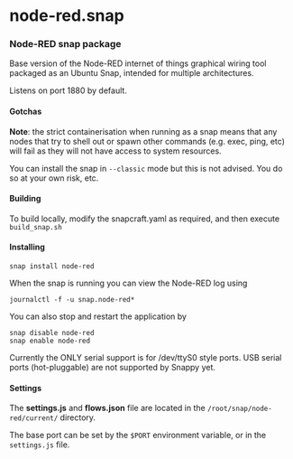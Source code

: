 # node-red.snap

### Node-RED snap package

Base version of the Node-RED internet of things graphical wiring tool
packaged as an Ubuntu Snap, intended for multiple architectures.

Listens on port 1880 by default.

#### Gotchas

**Note**: the strict containerisation when running as a snap means that any nodes that try to shell out or spawn other commands (e.g. exec, ping, etc) will fail as they will not have access to system resources.

You can install the snap in `--classic` mode but this is not advised. You do so at your own risk, etc.

#### Building

To build locally, modify the snapcraft.yaml as required, and then execute `build_snap.sh`

#### Installing

    snap install node-red

When the snap is running you can view the Node-RED log using

    journalctl -f -u snap.node-red*

You can also stop and restart the application by

    snap disable node-red
    snap enable node-red

Currently the ONLY serial support is for /dev/ttyS0 style ports.
USB serial ports (hot-pluggable) are not supported by Snappy yet.

#### Settings

The **settings.js** and **flows.json** file are located in the `/root/snap/node-red/current/` directory.

The base port can be set by the `$PORT` environment variable, or in the `settings.js` file.

